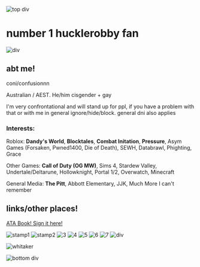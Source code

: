 ![top div](https://64.media.tumblr.com/7b0fd456cd4e2a5d45c01f65e3cd8edc/9f2599789edac1b9-c9/s1280x1920/80b6fc6d47bf2d70dce78aaf1387356b6998d48a.pnj)

# number 1 hucklerobby fan

![div](https://64.media.tumblr.com/00c0d597c774e27cc335278b13b8b916/9f2599789edac1b9-9f/s1280x1920/101afbced8c70ddd0ec8228a3276708d0901da24.pnj)


## abt me!
coni/confusionnn

Australian / AEST. 
He/him
cisgender + gay

I'm very confrontational and will stand up for ppl, if you have a problem with that or with me in general ignore/hide/block. general dni also applies

### Interests:

Roblox:
**Dandy's World**, **Blocktales**, **Combat Initation**, **Pressure**, Asym Games (Forsaken, Pwned1400, Die of Death), SEWH, Databrawl, Phighting, Grace

Other Games:
**Call of Duty (OG MW)**, Sims 4, Stardew Valley, Undertale/Deltarune, Hollowknight, Portal 1/2, Overwatch, Minecraft

General Media:
**The Pitt**, Abbott Elementary, JJK, Much More I can't remember

## links/other places!
[ATA Book! Sign it here!](https://confusionnn.atabook.org/)

![stamp1](https://nustuff.carrd.co/assets/images/gallery28/894f5f7f.gif?v=0a15e1db) ![stamp2](https://nustuff.carrd.co/assets/images/gallery24/17880ae3.gif?v=0a15e1db) ![3](https://nustuff.carrd.co/assets/images/gallery15/adaef9c8.png?v=0a15e1db) ![4](https://nustuff.carrd.co/assets/images/gallery24/a80c55f0.gif?v=0a15e1db) ![5](https://supplies.ju.mp/assets/images/gallery01/09d7254c_original.png?v=1c1ba870) ![6](https://supplies.ju.mp/assets/images/gallery09/c611ce54_original.png?v=1c1ba870) ![7](https://supplies.ju.mp/assets/images/gallery01/3468f611_original.png?v=1c1ba870)
![div](https://64.media.tumblr.com/00c0d597c774e27cc335278b13b8b916/9f2599789edac1b9-9f/s1280x1920/101afbced8c70ddd0ec8228a3276708d0901da24.pnj)

![whitaker](https://i.pinimg.com/736x/c3/a3/ef/c3a3efa06e4cbff9c3be9ce5a92c87de.jpg)

![bottom div](https://64.media.tumblr.com/34bfce253921e8c8ee9323f6e0fae52e/9f2599789edac1b9-f7/s1280x1920/2d40a3cc976ba5b69cf2dd18bee7b72b6a1d2689.pnj)
